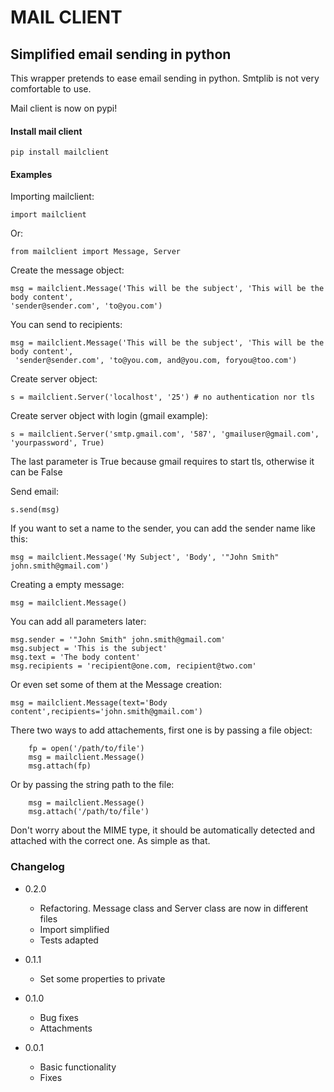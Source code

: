 # MAIL CLIENT
## Simplified email sending in python


This wrapper pretends to ease email sending in python. Smtplib is not very comfortable to use.

Mail client is now on pypi!

#### Install mail client
	pip install mailclient


#### Examples

Importing mailclient:

    import mailclient
    
Or:

    from mailclient import Message, Server

Create the message object:

    msg = mailclient.Message('This will be the subject', 'This will be the body content', 
    'sender@sender.com', 'to@you.com')


You can send to recipients:

	msg = mailclient.Message('This will be the subject', 'This will be the body content',
	 'sender@sender.com', 'to@you.com, and@you.com, foryou@too.com')


Create server object:

	s = mailclient.Server('localhost', '25') # no authentication nor tls

Create server object with login (gmail example):

	s = mailclient.Server('smtp.gmail.com', '587', 'gmailuser@gmail.com', 'yourpassword', True)
	
The last parameter is True because gmail requires to start tls, otherwise it can be False

Send email:

	s.send(msg)


If you want to set a name to the sender, you can add the sender name like this:

	msg = mailclient.Message('My Subject', 'Body', '"John Smith" john.smith@gmail.com')


Creating a empty message:

	msg = mailclient.Message()

You can add all parameters later:

	msg.sender = '"John Smith" john.smith@gmail.com'
	msg.subject = 'This is the subject'
	msg.text = 'The body content'
	msg.recipients = 'recipient@one.com, recipient@two.com'

Or even set some of them at the Message creation:

	msg = mailclient.Message(text='Body content',recipients='john.smith@gmail.com')

There two ways to add attachements, first one is by passing a file object:
	
	    fp = open('/path/to/file')
        msg = mailclient.Message()
        msg.attach(fp)
        
Or by passing the string path to the file:

        msg = mailclient.Message()
        msg.attach('/path/to/file')
        
Don't worry about the MIME type, it should be automatically detected and attached with the correct one. As simple as that.


### Changelog

* 0.2.0
	* Refactoring. Message class and Server class are now in different files
	* Import simplified
	* Tests adapted
* 0.1.1
	* Set some properties to private

* 0.1.0
	* Bug fixes
	* Attachments
* 0.0.1
	* Basic functionality
	* Fixes
